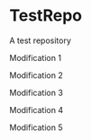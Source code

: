 # TestRepo
A test repository

Modification 1

Modification 2

Modification 3

Modification 4

Modification 5
